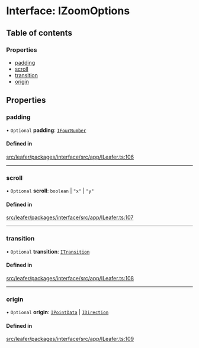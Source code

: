 # Interface: IZoomOptions

## Table of contents

### Properties

- [padding](IZoomOptions.md#padding)
- [scroll](IZoomOptions.md#scroll)
- [transition](IZoomOptions.md#transition)
- [origin](IZoomOptions.md#origin)

## Properties

### padding

• `Optional` **padding**: [`IFourNumber`](../modules.md#ifournumber)

#### Defined in

[src/leafer/packages/interface/src/app/ILeafer.ts:106](https://github.com/leaferjs/leafer/blob/e3d29379fa30ec6414b4ee45872fc9fd9c3f2178/packages/interface/src/app/ILeafer.ts#L106)

___

### scroll

• `Optional` **scroll**: `boolean` \| ``"x"`` \| ``"y"``

#### Defined in

[src/leafer/packages/interface/src/app/ILeafer.ts:107](https://github.com/leaferjs/leafer/blob/e3d29379fa30ec6414b4ee45872fc9fd9c3f2178/packages/interface/src/app/ILeafer.ts#L107)

___

### transition

• `Optional` **transition**: [`ITransition`](../modules.md#itransition)

#### Defined in

[src/leafer/packages/interface/src/app/ILeafer.ts:108](https://github.com/leaferjs/leafer/blob/e3d29379fa30ec6414b4ee45872fc9fd9c3f2178/packages/interface/src/app/ILeafer.ts#L108)

___

### origin

• `Optional` **origin**: [`IPointData`](IPointData.md) \| [`IDirection`](../modules.md#idirection)

#### Defined in

[src/leafer/packages/interface/src/app/ILeafer.ts:109](https://github.com/leaferjs/leafer/blob/e3d29379fa30ec6414b4ee45872fc9fd9c3f2178/packages/interface/src/app/ILeafer.ts#L109)
